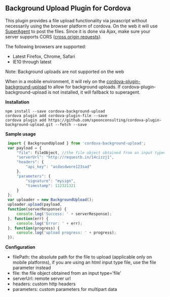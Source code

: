 
## Background Upload Plugin for Cordova

This plugin provides a file upload functionality via javascript without necessarily using the browser platform of cordova. On the web it will use [SuperAgent](https://github.com/visionmedia/superagent) to post the files. Since it is done via Ajax, make sure your server supports CORS ([cross origin requests](https://developer.mozilla.org/en-US/docs/Web/HTTP/Access_control_CORS)).

The following browsers are supported:

- Latest Firefox, Chrome, Safari
- IE10 through latest

Note: Background uploads are not supported on the web

 When in a mobile environment, it will rely on the [cordova-plugin-background-upload](https://github.com/spoonconsulting/cordova-plugin-background-upload.git) to allow for background uploads. If cordova-plugin-background-upload is not installed, it will fallback to superagent.


**Installation**

```
npm install --save cordova-background-upload
cordova plugin add cordova-plugin-file --save
cordova plugin add https://github.com/spoonconsulting/cordova-plugin-background-upload.git --fetch --save
```

**Sample usage**

```javascript
 import { BackgroundUpload } from 'cordova-background-upload';
 var payload = {
     "file": fileObject, //the file object obtained from an input type='file'
     "serverUrl": "http://requestb.in/14cizzj1",
     "headers": {
         "api_key": "asdasdwere123sad"
     },
     "parameters": {
         "signature": "mysign",
         "timestamp": 112321321
     }
 };
 var uploader = new BackgroundUpload();
 uploader.upload(payload,
 function(serverResponse) {
     console.log('Success: ' + serverResponse);
 }, function(err) {
     console.log('Error: ' + err);
 }, function(progress) {
     console.log('upload progress: ' + progress);
 });

```

**Configuration** 
 * filePath: the absolute path for the file to upload (applicable only on mobile platforms), if you are using an html input type file, use the file parameter instead
 * file:  the file object obtained from an input type='file'
 * serverUrl: remote server url
 * headers: custom http headers
 * parameters: custom parameters for multipart data

